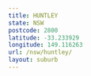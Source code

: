 ```yaml
---
title: HUNTLEY
state: NSW
postcode: 2800
latitude: -33.233929
longitude: 149.116263
url: /nsw/huntley/
layout: suburb
---
```

